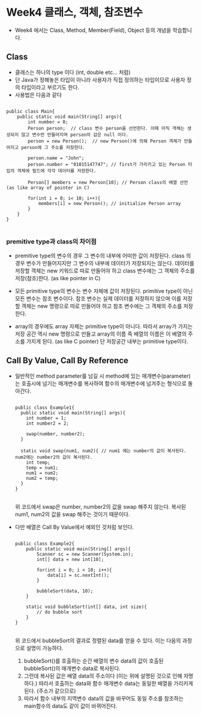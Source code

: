 # Week4 클래스, 객체, 참조변수

* Week4 에서는 Class, Method, Member(Field), Object 등의 개념을 학습합니다.

## Class
* 클래스는 하나의 type 이다 (int, double etc... 처럼)
* 단 Java가 정해놓은 타입이 아니라 사용자가 직접 정의하는 타입이므로 사용자 정의 타입이라고 부르기도 한다.
* 사용법은 다음과 같다

<pre>
<code>
public class Main{
    public static void main(String[] args){
        int number = 0;
        Person person;  // class 변수 person을 선언한다. 이때 아직 객체는 생성되지 않고 변수만 만들어지며 person의 값은 null 이다.
        person = new Person();  // new Person()에 의해 Person 객체가 만들어지고 person에 그 주소를 저장한다.

        person.name = "John";
        person.number = "01015147747"; // first가 가리키고 있는 Person 타입의 객체에 필드에 각각 데이터를 저장한다.

        Person[] members = new Person[10]; // Person class의 배열 선언(as like array of pointer in C)

        for(int i = 0; i< 10; i++){
            members[i] = new Person(); // initialize Person array
        }
    }
}
</code>
</pre>

### premitive type과 class의 차이점
* premitive type의 변수의 경우 그 변수의 내부에 어떠한 값이 저장된다.
  class 의 경우 변수가 만들어지지만 그 변수의 내부에 데이터가 저장되지는 않는다.
  데이터를 저장할 객체는 new 키워드로 따로 만들어야 하고 class 변수에는 그 객체의 주소를 저장(참조)한다. (as like pointer in C)

* 모든 primitive type의 변수는 변수 자체에 값이 저장된다.
  primitive type이 아닌 모든 변수는 참조 변수이다.
  참조 변수는 실제 데이터를 저장하지 않으며 이를 저장할 객체는 new 명령으로 따로 만들어야 하고 참조 변수에는 그 객체의 주소를 저장한다.

* array의 경우에도 array 자체는 primitive type이 아니다. 따라서 array가 가지는 저장 공간 역시 new 명령으로 만들고 array의 이름
  즉 배열의 이름은 이 배열의 주소를 가지게 된다. (as like C pointer) 단 저장공간 내부는 primitive type이다.


## Call By Value, Call By Reference

* 일반적인 method parameter를 넘길 시 method에 있는 매개변수(parameter)는 호출시에 넘기는 매개변수를 복사하여
  함수의 매개변수에 넘겨주는 형식으로 돌아간다.

  <pre>
  <code>
  public class Example1{
    public static void main(String[] args){
      int number = 1;
      int number2 = 2;

      swap(number, number2);
    }

    static void swap(num1, num2){ // num1 에는 number의 값이 복사된다. num2에는 number2의 값이 복사된다.
      int temp;
      temp = num1;
      num1 = num2;
      num2 = temp;
    }
  }
  </code>
  </pre>
  
  위 코드에서 swap은 number, number2의 값을 swap 해주지 않는다. 복사된 num1, num2의 값을 swap 해주는 것이기 때문이다.

* 다만 배열은 Call By Value에서 예외인 것처럼 보인다.
  <pre>
  <code>
  public class Example2{
      public static void main(String[] args){
          Scanner sc = new Scanner(System.in);
          int[] data = new int[10];

          for(int i = 0; i < 10; i++){
              data[i] = sc.nextInt();
          }

          bubbleSort(data, 10);
      }

      static void bubbleSort(int[] data, int size){
          // do bubble sort
      }
  }
  </code>
  </pre>
  
  위 코드에서 bubbleSort의 결과로 정렬된 data를 얻을 수 있다.
  이는 다음의 과정으로 설명이 가능하다.
  
  1. bubbleSort()를 호출하는 순간 배열의 변수 data의 값이 호출된 bubbleSort()의 매개변수 data로 복사된다.
  2. 그런데 복사된 값은 배열 data의 주소이다 (이는 위에 설명된 것으로 인해 자명하다.) 따라서 호출하는 data와 함수 매개변수 data는
     동일한 배열을 가리키게 된다. (주소가 같으므로)
  3. 따라서 함수 내부의 지역변수 data의 값을 바꾸어도 동일 주소를 참조하는 main함수의 data도 같이 값이 바뀌어진다.
